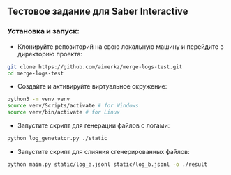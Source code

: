 ## Тестовое задание для Saber Interactive 

### Установка и запуск:

 - Клонируйте репозиторий на свою локальную машину и перейдите в директорию проекта:
```sh
git clone https://github.com/aimerkz/merge-logs-test.git
cd merge-logs-test
```

- Cоздайте и активируйте виртуальное окружение:
```sh
python3 -m venv venv
source venv/Scripts/activate # for Windows
source venv/bin/activate # for Linux
```

- Запустите скрипт для генерации файлов с логами:
```sh
python log_genetator.py ./static
```

- Запустите скрипт для слияния сгенерированных файлов:
```sh
python main.py static/log_a.jsonl static/log_b.jsonl -o ./result
```
